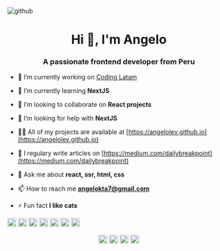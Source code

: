 ![github](https://user-images.githubusercontent.com/1801446/89091243-b03e7280-d36d-11ea-8a42-c9c0e16c778b.png)

<h1 align="center">Hi 👋, I'm Angelo</h1>
<h3 align="center">A passionate frontend developer from Peru</h3>

- 🔭 I’m currently working on [Coding Latam](https://codinglt.dev)

- 🌱 I’m currently learning **NextJS**

- 👯 I’m looking to collaborate on **React projects**

- 🤔 I’m looking for help with **NextJS**

- 👨‍💻 All of my projects are available at [https://angelolev.github.io](https://angelolev.github.io)

- 📝 I regulary write articles on [https://medium.com/dailybreakpoint](https://medium.com/dailybreakpoint)

- 💬 Ask me about **react, ssr, html, css**

- 📫 How to reach me **angelokta7@gmail.com**

- ⚡ Fun fact **I like cats**

<p align="left"><img src="https://devicons.github.io/devicon/devicon.git/icons/react/react-original-wordmark.svg" alt="react" width="20" height="20"/> <img src="https://devicons.github.io/devicon/devicon.git/icons/amazonwebservices/amazonwebservices-original-wordmark.svg" alt="aws" width="20" height="20"/> <img src="https://devicons.github.io/devicon/devicon.git/icons/bootstrap/bootstrap-plain.svg" alt="bootstrap" width="20" height="20"/> <img src="https://devicons.github.io/devicon/devicon.git/icons/dot-net/dot-net-original-wordmark.svg" alt="dotnet" width="20" height="20"/> <img src="https://devicons.github.io/devicon/devicon.git/icons/html5/html5-original-wordmark.svg" alt="html5" width="20" height="20"/> <img src="https://devicons.github.io/devicon/devicon.git/icons/javascript/javascript-original.svg" alt="javascript" width="20" height="20"/> <img src="https://devicons.github.io/devicon/devicon.git/icons/sass/sass-original.svg" alt="sass" width="20" height="20"/></p><p align="center">
<a href="https://dev.to/angelolev" target="blank"><img align="center" src="https://cdn.jsdelivr.net/npm/simple-icons@3.0.1/icons/dev-dot-to.svg" alt="angelolev" height="20" width="20" /></a>
<a href="https://twitter.com/angelolev" target="blank"><img align="center" src="https://cdn.jsdelivr.net/npm/simple-icons@3.0.1/icons/twitter.svg" alt="angelolev" height="20" width="20" /></a>
<a href="https://fb.com/angelolev" target="blank"><img align="center" src="https://cdn.jsdelivr.net/npm/simple-icons@3.0.1/icons/facebook.svg" alt="angelolev" height="20" width="20" /></a>
<a href="https://instagram.com/angelokta7" target="blank"><img align="center" src="https://cdn.jsdelivr.net/npm/simple-icons@3.0.1/icons/instagram.svg" alt="angelokta7" height="20" width="20" /></a>
</p>
